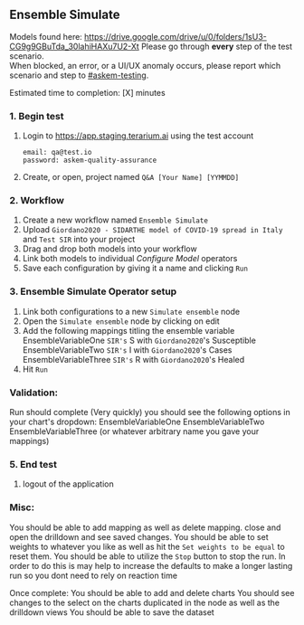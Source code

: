 ## Ensemble Simulate
Models found here: https://drive.google.com/drive/u/0/folders/1sU3-CG9g9GBuTda_30lahiHAXu7U2-Xt
Please go through __every__ step of the test scenario.\
When blocked, an error, or a UI/UX anomaly occurs, please report which scenario and step to [\#askem-testing](https://unchartedsoftware.slack.com/archives/C06FGLXB2CE).

Estimated time to completion: [X] minutes

### 1. Begin test
1. Login to https://app.staging.terarium.ai using the test account
    ```
    email: qa@test.io
    password: askem-quality-assurance
    ```
2. Create, or open, project named `Q&A [Your Name] [YYMMDD]`

### 2. Workflow
1. Create a new workflow named `Ensemble Simulate`
2. Upload `Giordano2020 - SIDARTHE model of COVID-19 spread in Italy` and `Test SIR` into your project
3. Drag and drop both models into your workflow
4. Link both models to individual  _Configure Model_ operators 
6. Save each configuration by giving it a name and clicking `Run`

### 3. Ensemble Simulate Operator setup
1. Link both configurations to a new `Simulate ensemble` node
2. Open the `Simulate ensemble` node by clicking on edit
3. Add the following mappings titling the ensemble variable 
  EnsembleVariableOne  `SIR's` S with `Giordano2020`'s Susceptible
  EnsembleVariableTwo  `SIR's` I with `Giordano2020`'s Cases
  EnsembleVariableThree  `SIR's` R with `Giordano2020`'s Healed
4. Hit `Run`

### Validation:
Run should complete (Very quickly)
you should see the following options in your chart's dropdown:
  EnsembleVariableOne
  EnsembleVariableTwo
  EnsembleVariableThree
  (or whatever arbitrary name you gave your mappings)


### 5. End test
1. logout of the application 

### Misc:
You should be able to add mapping as well as delete mapping. close and open the drilldown and see saved changes.
You should be able to set weights to whatever you like as well as hit the `Set weights to be equal` to reset them.
You should be able to utilize the `Stop` button to stop the run. In order to do this is may help to increase the 
defaults to make a longer lasting run so you dont need to rely on reaction time

Once complete:
You should be able to add and delete charts
You should see changes to the select on the charts duplicated in the node as well as the drilldown views
You should be able to save the dataset 
